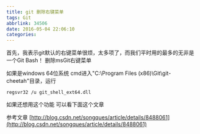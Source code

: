 ```yaml
---
title: git 删除右键菜单
tags: Git
abbrlink: 34506
date: 2016-05-04 22:06:10
categories:
---
```


首先，我表示git默认的右键菜单很烦，太多项了，而我们平时用的最多的无非是一个Git Bash！
删除msGit右键菜单

如果是windows 64位系统
cmd进入"C:\Program Files (x86)\Git\git-cheetah"目录，运行

```
regsvr32 /u git_shell_ext64.dll
```

如果还想用这个功能 可以看下面这个文章

参考文章 [http://blog.csdn.net/songques/article/details/8488061](http://blog.csdn.net/songques/article/details/8488061)